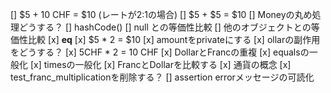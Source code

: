 [] $5 + 10 CHF = $10 (レートが2:1の場合)
[] $5 + $5 = $10
[] Moneyの丸め処理どうする？
[] hashCode()
[] null との等価性比較
[] 他のオブジェクトとの等価性比較
[x] __eq__
[x] $5 * 2 = $10
[x] amountをprivateにする
[x] ollarの副作用をどうする？
[x] 5CHF * 2 = 10 CHF
[x] DollarとFrancの重複
[x] equalsの一般化
[x] timesの一般化
[x] FrancとDollarを比較する
[x] 通貨の概念
[x] test_franc_multiplicationを削除する？
[] assertion errorメッセージの可読化
